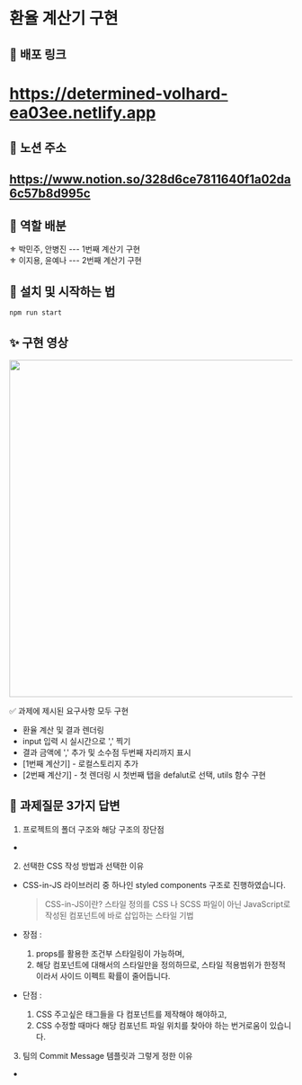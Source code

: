 # 환율 계산기 구현

## 🛴 배포 링크
<h1><a href='https://determined-volhard-ea03ee.netlify.app'>https://determined-volhard-ea03ee.netlify.app</a></h1>

## 🚩 노션 주소
<h2><a href='https://www.notion.so/328d6ce7811640f1a02da6c57b8d995c'>https://www.notion.so/328d6ce7811640f1a02da6c57b8d995c</a></h2>

## 🔮 역할 배분
⚜ 박민주, 안병진 --- 1번째 계산기 구현<br/>
⚜ 이지용, 윤예나 --- 2번째 계산기 구현<br/>

## 🧶 설치 및 시작하는 법

```
npm run start
```

## ✨ 구현 영상

<img src="https://user-images.githubusercontent.com/68722179/151032212-c40e493f-d6c5-4a49-b9b1-3c69a53b3533.gif" width="600" />

✅ 과제에 제시된 요구사항 모두 구현
* 환율 계산 및 결과 렌더링
* input 입력 시 실시간으로 ',' 찍기
* 결과 금액에 ',' 추가 및 소수점 두번째 자리까지 표시
* [1번째 계산기] - 로컬스토리지 추가
* [2번째 계산기] - 첫 렌더링 시 첫번째 탭을 defalut로 선택, utils 함수 구현


## 🚀 과제질문 3가지 답변

1. 프로젝트의 폴더 구조와 해당 구조의 장단점
- 
2. 선택한 CSS 작성 방법과 선택한 이유 
- CSS-in-JS 라이브러리 중 하나인 styled components 구조로 진행하였습니다.
    
    > CSS-in-JS이란? 스타일 정의를 CSS 나 SCSS 파일이 아닌
    JavaScript로 작성된 컴포넌트에 바로 삽입하는 스타일 기법
    
- 장점 :
    1.  props를 활용한 조건부 스타일링이 가능하며,
    2. 해당 컴포넌트에 대해서의 스타일만을 정의하므로, 
    스타일 적용범위가 한정적이라서 사이드 이펙트 확률이 줄어듭니다.
- 단점 :
    1. CSS 주고싶은 태그들을 다 컴포넌트를 제작해야 해야하고,
    2. CSS 수정할 때마다 해당 컴포넌트 파일 위치를 찾아야 하는 번거로움이 있습니다.
3. 팀의 Commit Message 템플릿과 그렇게 정한 이유
- 
